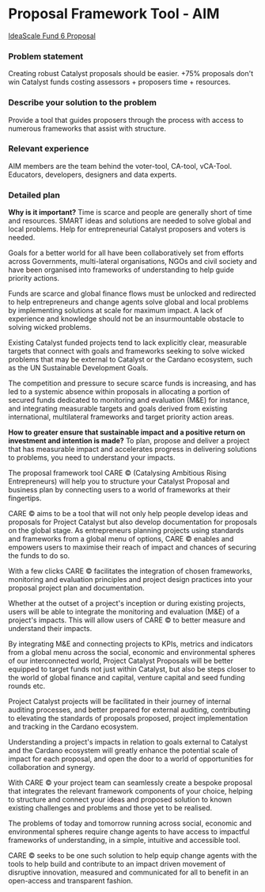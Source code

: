 # Proposal Framework Tool - AIM
[IdeaScale Fund 6 Proposal](https://cardano.ideascale.com/a/dtd/369300-48088)

### Problem statement
Creating robust Catalyst proposals should be easier. +75% proposals don't win Catalyst funds costing assessors + proposers time + resources.

### Describe your solution to the problem
Provide a tool that guides proposers through the process with access to numerous frameworks that assist with structure.

### Relevant experience
AIM members are the team behind the voter-tool, CA-tool, vCA-Tool. Educators, developers, designers and data experts.

### Detailed plan
__Why is it important?__
Time is scarce and people are generally short of time and resources. SMART ideas and solutions are needed to solve global and local problems. Help for entrepreneurial Catalyst proposers and voters is needed.  

Goals for a better world for all have been collaboratively set from efforts across Governments, multi-lateral organisations, NGOs and civil society and have been organised into frameworks of understanding to help guide priority actions.

Funds are scarce and global finance flows must be unlocked and redirected to help entrepreneurs and change agents solve global and local problems by implementing solutions at scale for maximum impact. A lack of experience and knowledge should not be an insurmountable obstacle to solving wicked problems.

Existing Catalyst funded projects tend to lack explicitly clear, measurable targets that connect with goals and frameworks seeking to solve wicked problems that may be external to Catalyst or the Cardano ecosystem, such as the UN Sustainable Development Goals.

The competition and pressure to secure scarce funds is increasing, and has led to a systemic absence within proposals in allocating a portion of secured funds dedicated to monitoring and evaluation (M&E) for instance, and integrating measurable targets and goals derived from existing international, multilateral frameworks and target priority action areas.

__How to greater ensure that sustainable impact and a positive return on investment and intention is made?__
To plan, propose and deliver a project that has measurable impact and accelerates progress in delivering solutions to problems, you need to understand your impacts.

The proposal framework tool CARE © (Catalysing Ambitious Rising Entrepreneurs) will help you to structure your Catalyst Proposal and business plan by connecting users to a world of frameworks at their fingertips.

CARE © aims to be a tool that will not only help people develop ideas and proposals for Project Catalyst but also develop documentation for proposals on the global stage. As entrepreneurs planning projects using standards and frameworks from a global menu of options, CARE © enables and empowers users to maximise their reach of impact and chances of securing the funds to do so.

With a few clicks CARE © facilitates the integration of chosen frameworks, monitoring and evaluation principles and project design practices into your proposal project plan and documentation.

Whether at the outset of a project's inception or during existing projects, users will be able to integrate the monitoring and evaluation (M&E) of a project's impacts. This will allow users of CARE © to better measure and understand their impacts.

By integrating M&E and connecting projects to KPIs, metrics and indicators from a global menu across the social, economic and environmental spheres of our interconnected world, Project Catalyst Proposals will be better equipped to target funds not just within Catalyst, but also be steps closer to the world of global finance and capital, venture capital and seed funding rounds etc.

Project Catalyst projects will be facilitated in their journey of internal auditing processes, and better prepared for external auditing, contributing to elevating the standards of proposals proposed, project implementation and tracking in the Cardano ecosystem.

Understanding a project's impacts in relation to goals external to Catalyst and the Cardano ecosystem will greatly enhance the potential scale of impact for each proposal, and open the door to a world of opportunities for collaboration and synergy.

With CARE © your project team can seamlessly create a bespoke proposal that integrates the relevant framework components of your choice, helping to structure and connect your ideas and proposed solution to known existing challenges and problems and those yet to be realised.

The problems of today and tomorrow running across social, economic and environmental spheres require change agents to have access to impactful frameworks of understanding, in a simple, intuitive and accessible tool.

CARE © seeks to be one such solution to help equip change agents with the tools to help build and contribute to an impact driven movement of disruptive innovation, measured and communicated for all to benefit in an open-access and transparent fashion.

